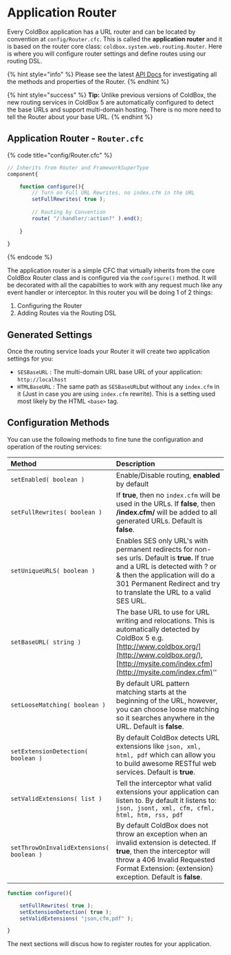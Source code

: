 # Application Router

Every ColdBox application has a URL router and can be located by convention at `config/Router.cfc`.  This is called the **application router** and it is based on the router core class: `coldbox.system.web.routing.Router`.  Here is where you will configure router settings and define routes using our routing DSL.

{% hint style="info" %}
Please see the latest [API Docs](http://apidocs.ortussolutions.com/coldbox/5.0.0/coldbox/system/web/routing/Router.html) for investigating all the methods and properties of the Router.
{% endhint %}

{% hint style="success" %}
**Tip:** Unlike previous versions of ColdBox, the new routing services in ColdBox 5 are automatically configured to detect the base URLs and support multi-domain hosting. There is no more need to tell the Router about your base URL.
{% endhint %}

## Application Router - `Router.cfc`

{% code title="config/Router.cfc" %}
```javascript
// Inherits from Router and FrameworkSuperType
component{

    function configure(){
        // Turn on Full URL Rewrites, no index.cfm in the URL
        setFullRewrites( true );
        
        // Routing by Convention
        route( "/:handler/:action?" ).end();
        
    }
    
}
```
{% endcode %}

The application router is a simple CFC that virtually inherits from the core ColdBox Router class and is configured via the `configure()` method.  It will be decorated with all the capabilties to work with any request much like any event handler or interceptor.  In this router you will be doing 1 of 2 things:

1. Configuring the Router
2. Adding Routes via the Routing DSL

## Generated Settings

Once the routing service loads your Router it will create two application settings for you:

* `SESBaseURL` : The multi-domain URL base URL of your application: `http://localhost`
* `HTMLBaseURL` : The same path as `SESBaseURL`but without any `index.cfm` in it \(Just in case you are using `index.cfm` rewrite\). This is a setting used most likely by the HTML `<base>` tag.

## Configuration Methods

You can use the following methods to fine tune the configuration and operation of the routing services:

| **Method** | **Description** |
| :--- | :--- |
| `setEnabled( boolean )` | Enable/Disable routing, **enabled** by default |
| `setFullRewrites( boolean )` | If **true**, then no `index.cfm` will be used in the URLs. If **false**, then **/index.cfm/** will be added to all generated URLs. Default is **false**. |
| `setUniqueURLS( boolean )` | Enables SES only URL's with permanent redirects for non-ses urls. Default is **true.**  If true and a URL is detected with ? or & then the application will do a 301 Permanent Redirect and try to translate the URL to a valid SES URL. |
| `setBaseURL( string )` | The base URL to use for URL writing and relocations. This is automatically detected by ColdBox 5 e.g. [http://www.coldbox.org/](http://www.coldbox.org/), [http://mysite.com/index.cfm](http://mysite.com/index.cfm)'' |
| `setLooseMatching( boolean )` | By default URL pattern matching starts at the beginning of the URL, however, you can choose loose matching so it searches anywhere in the URL. Default is **false**. |
| `setExtensionDetection( boolean )` | By default ColdBox detects URL extensions like `json, xml, html, pdf` which can allow you to build awesome RESTful web services. Default is **true**. |
| `setValidExtensions( list )` | Tell the interceptor what valid extensions your application can listen to. By default it listens to: `json, jsont, xml, cfm, cfml, html, htm, rss, pdf` |
| `setThrowOnInvalidExtensions( boolean )` | By default ColdBox does not throw an exception when an invalid extension is detected. If **true**, then the interceptor will throw a 406 Invalid Requested Format Extension: {extension} exception. Default is **false**. |



```javascript
function configure(){

    setFullRewrites( true );
    setExtensionDetection( true );
    setValidExtensions( "json,cfm,pdf" );

}
```

The next sections will discus how to register routes for your application.

